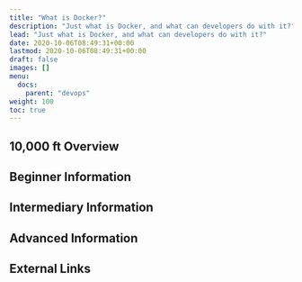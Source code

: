 ```yaml
---
title: "What is Docker?"
description: "Just what is Docker, and what can developers do with it?"
lead: "Just what is Docker, and what can developers do with it?"
date: 2020-10-06T08:49:31+00:00
lastmod: 2020-10-06T08:49:31+00:00
draft: false
images: []
menu:
  docs:
    parent: "devops"
weight: 100
toc: true
---
```


## 10,000 ft Overview

## Beginner Information

## Intermediary Information

## Advanced Information

## External Links
